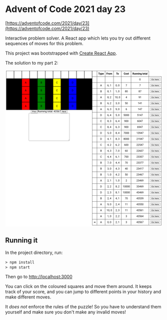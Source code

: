 # Advent of Code 2021 day 23

[https://adventofcode.com/2021/day/23](https://adventofcode.com/2021/day/23)

Interactive problem solver. A React app which lets you try out different
sequences of moves for this problem.

This project was bootstrapped with [Create React App](https://github.com/facebook/create-react-app).

The solution to my part 2:

![Solution](/aoc-2021-23.png)

## Running it

In the project directory, run:

```
> npm install
> npm start
```

Then go to [http://localhost:3000](http://localhost:3000)

You can click on the coloured squares and move them around. It keeps track of
your score, and you can jump to different points in your history and make
different moves.

It *does not* enforce the rules of the puzzle! So you have to understand them
yourself and make sure you don't make any invalid moves!

